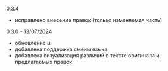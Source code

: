 0.3.4
- исправлено внесение правок (только изменяемая часть)

0.3.0 - 13/07/2024
- обновление ui
- добавлена поддержка смены языка
- добавлена визуализация различий в тексте оригинала и предлагаемых правок


